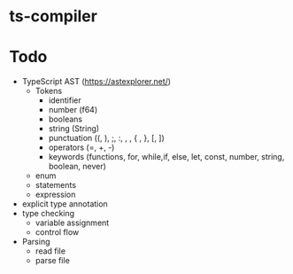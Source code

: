 # ts-compiler

# Todo

- TypeScript AST (https://astexplorer.net/)
  - Tokens
    - identifier
    - number (f64)
    - booleans
    - string (String)
    - punctuation (\(, \), ;, :, , , { , }, [, ])
    - operators (=, +, -)
    - keywords (functions, for, while,if, else, let, const, number, string, boolean, never)
  - enum
  - statements
  - expression
- explicit type annotation
- type checking
  - variable assignment
  - control flow
- Parsing
  - read file
  - parse file
